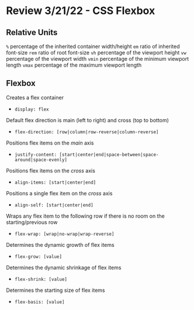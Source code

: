 # Review 3/21/22 - CSS Flexbox

## Relative Units

`%` percentage of the inherited container width/height
`em` ratio of inherited font-size
`rem` ratio of root font-size
`vh` percentage of the viewport height
`vw` percentage of the viewport width
`vmin` percentage of the minimum viewport length
`vmax` percentage of the maximum viewport length

## Flexbox

Creates a flex container

- `display: flex`

Default flex direction is main (left to right) and cross (top to bottom)

- `flex-direction: [row|column|row-reverse|column-reverse]`

Positions flex items on the _main_ axis

- `justify-content: [start|center|end|space-between|space-around|space-evenly]`

Positions flex items on the _cross_ axis

- `align-items: [start|center|end]`

Positions a single flex item on the _cross_ axis

- `align-self: [start|center|end]`

Wraps any flex item to the following row if there is no room on the starting/previous row

- `flex-wrap: [wrap|no-wrap|wrap-reverse]`

Determines the dynamic growth of flex items

- `flex-grow: [value]`

Determines the dynamic shrinkage of flex items

- `flex-shrink: [value]`

Determines the starting size of flex items

- `flex-basis: [value]`

